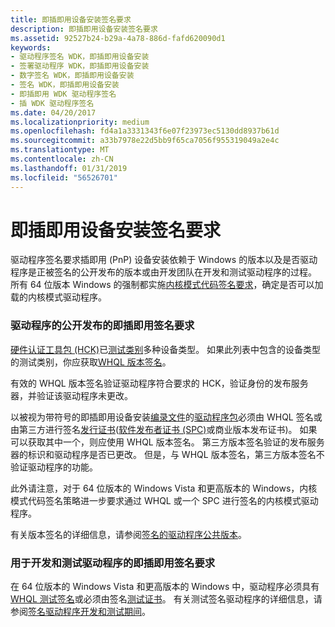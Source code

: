 ```yaml
---
title: 即插即用设备安装签名要求
description: 即插即用设备安装签名要求
ms.assetid: 92527b24-b29a-4a78-886d-fafd620090d1
keywords:
- 驱动程序签名 WDK，即插即用设备安装
- 签署驱动程序 WDK，即插即用设备安装
- 数字签名 WDK，即插即用设备安装
- 签名 WDK，即插即用设备安装
- 即插即用 WDK 驱动程序签名
- 插 WDK 驱动程序签名
ms.date: 04/20/2017
ms.localizationpriority: medium
ms.openlocfilehash: fd4a1a3331343f6e07f23973ec5130dd8937b61d
ms.sourcegitcommit: a33b7978e22d5bb9f65ca7056f955319049a2e4c
ms.translationtype: MT
ms.contentlocale: zh-CN
ms.lasthandoff: 01/31/2019
ms.locfileid: "56526701"
---
```

# <a name="pnp-device-installation-signing-requirements"></a>即插即用设备安装签名要求


驱动程序签名要求插即用 (PnP) 设备安装依赖于 Windows 的版本以及是否驱动程序是正被签名的公开发布的版本或由开发团队在开发和测试驱动程序的过程。 所有 64 位版本 Windows 的强制都实施[内核模式代码签名要求](kernel-mode-code-signing-requirements--windows-vista-and-later-.md)，确定是否可以加载的内核模式驱动程序。

### <a href="" id="pnp-signing-requirements-for-public-release-of-a-driver"></a> 驱动程序的公开发布的即插即用签名要求

[硬件认证工具包 (HCK)](https://go.microsoft.com/fwlink/p/?linkid=227016)已[测试类别](https://go.microsoft.com/fwlink/p/?linkid=189178)多种设备类型。 如果此列表中包含的设备类型的测试类别，你应获取[WHQL 版本签名](whql-release-signature.md)。

有效的 WHQL 版本签名验证驱动程序符合要求的 HCK，验证身份的发布服务器，并验证该驱动程序未更改。

以被视为带符号的即插即用设备安装[编录文件](catalog-files.md)的[驱动程序包](driver-packages.md)必须由 WHQL 签名或由第三方进行签名[发行证书](release-certificates.md)([软件发布者证书 (SPC)](software-publisher-certificate.md)或商业版本发布证书)。 如果可以获取其中一个，则应使用 WHQL 版本签名。 第三方版本签名验证的发布服务器的标识和驱动程序是否已更改。 但是，与 WHQL 版本签名，第三方版本签名不验证驱动程序的功能。

此外请注意，对于 64 位版本的 Windows Vista 和更高版本的 Windows，内核模式代码签名策略进一步要求通过 WHQL 或一个 SPC 进行签名的内核模式驱动程序。

有关版本签名的详细信息，请参阅[签名的驱动程序公共版本](signing-drivers-for-public-release--windows-vista-and-later-.md)。

### <a href="" id="pnp-signing-requirements-for-development-and-test-of-a-driver"></a> 用于开发和测试驱动程序的即插即用签名要求

在 64 位版本的 Windows Vista 和更高版本的 Windows 中，驱动程序必须具有[WHQL 测试签名](whql-test-signature-program.md)或必须由签名[测试证书](test-certificates.md)。 有关测试签名驱动程序的详细信息，请参阅[签名驱动程序开发和测试期间](signing-drivers-during-development-and-test.md)。

 

 





